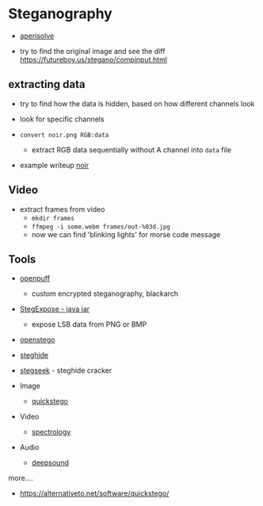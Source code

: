 # Steganography

- [aperisolve](https://github.com/Zeecka/AperiSolve)

- try to find the original image and see the diff https://futureboy.us/stegano/compinput.html

## extracting data

- try to find how the data is hidden, based on how different channels look
- look for specific channels
- `convert noir.png RGB:data`

  - extract RGB data sequentially without A channel into `data` file

- example writeup [noir](https://hackmd.io/@r1t0/HywhSDkWj)

## Video

- extract frames from video
  - `mkdir frames`
  - `ffmpeg -i some.webm frames/out-%03d.jpg`
  - now we can find 'blinking lights' for morse code message

## Tools

- [openpuff](https://embeddedsw.net/OpenPuff_Steganography_Home.html)
  - custom encrypted steganography, blackarch
- [StegExpose - java jar](https://github.com/b3dk7/StegExpose)
  - expose LSB data from PNG or BMP
- [openstego](https://github.com/syvaidya/openstego)
- [steghide](https://github.com/StefanoDeVuono/steghide)
- [stegseek](https://github.com/RickdeJager/stegseek) - steghide cracker

- Image

  - [quickstego](http://quickcrypto.com/free-steganography-software.html)

- Video

  - [spectrology](https://github.com/solusipse/spectrology)

- Audio
  - [deepsound](http://jpinsoft.net/deepsound/overview.aspx)

more....

- https://alternativeto.net/software/quickstego/

